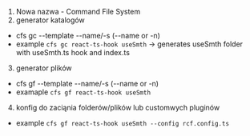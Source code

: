 1. Nowa nazwa - Command File System
2. generator katalogów

- cfs gc --template --name/-s (--name or -n)
- example `cfs gc react-ts-hook useSmth` -> generates useSmth folder with useSmth.ts hook and index.ts

3. generator plików

- cfs gf --template --name/-s (--name or -n)
- examaple `cfs gf react-ts-hook useSmth`

4. konfig do zaciąnia folderów/plików lub customwych pluginów

- example `cfs gf react-ts-hook useSmth --config rcf.config.ts`
